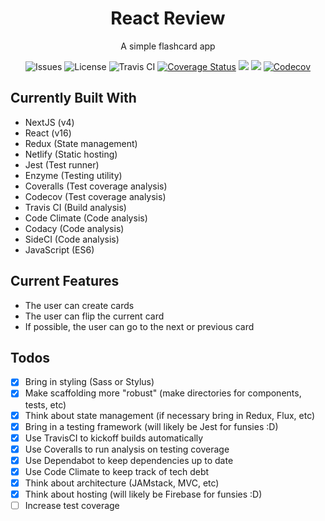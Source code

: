 <h1 align="center">React Review</h1>
<p align="center">
  A simple flashcard app
</p>
<p align="center">
  <img src="https://img.shields.io/github/issues/jberry93/react-review.svg" alt="Issues">
  <img src="https://img.shields.io/github/license/jberry93/react-review.svg" alt="License">
  <img src="https://travis-ci.org/jberry93/react-review.svg?branch=master" alt="Travis CI">
  <a href='https://coveralls.io/github/jberry93/react-review?branch=master'><img src='https://coveralls.io/repos/github/jberry93/react-review/badge.svg?branch=master' alt='Coverage Status' /></a>
  <a href="https://codeclimate.com/github/jberry93/react-review/maintainability"><img src="https://api.codeclimate.com/v1/badges/701292c7ee1bddd17811/maintainability" /></a>
  <a class="badge-align" href="https://www.codacy.com/app/jberry93/react-review?utm_source=github.com&amp;utm_medium=referral&amp;utm_content=jberry93/react-review&amp;utm_campaign=Badge_Grade"><img src="https://api.codacy.com/project/badge/Grade/efa6232ea69746cd9ec3c0fc0f1cae96"/></a>
  <a href="https://codecov.io/gh/jberry93/react-review">
  <img src="https://codecov.io/gh/jberry93/react-review/branch/master/graph/badge.svg" alt="Codecov" />
</a>
</p>

## Currently Built With
- NextJS (v4)
- React (v16)
- Redux (State management)
- Netlify (Static hosting)
- Jest (Test runner)
- Enzyme (Testing utility)
- Coveralls (Test coverage analysis)
- Codecov (Test coverage analysis)
- Travis CI (Build analysis)
- Code Climate (Code analysis)
- Codacy (Code analysis)
- SideCI (Code analysis)
- JavaScript (ES6)

## Current Features
- The user can create cards
- The user can flip the current card
- If possible, the user can go to the next or previous card

## Todos
- [x] Bring in styling (Sass or Stylus)
- [x] Make scaffolding more "robust" (make directories for components, tests, etc)
- [x] Think about state management (if necessary bring in Redux, Flux, etc)
- [x] Bring in a testing framework (will likely be Jest for funsies :D)
- [x] Use TravisCI to kickoff builds automatically
- [x] Use Coveralls to run analysis on testing coverage
- [x] Use Dependabot to keep dependencies up to date
- [x] Use Code Climate to keep track of tech debt
- [x] Think about architecture (JAMstack, MVC, etc)
- [x] Think about hosting (will likely be Firebase for funsies :D)
- [ ] Increase test coverage
